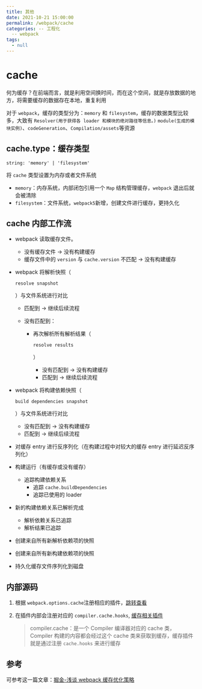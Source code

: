 ```yaml
---
title: 其他
date: 2021-10-21 15:00:00
permalink: /webpack/cache
categories: -- 工程化
  -- webpack
tags:
  - null
---
```


# cache

何为缓存？在前端而言，就是利用空间换时间，而在这个空间，就是存放数据的地方，将需要缓存的数据存在本地，重复利用

对于 `webpack`，缓存的类型分为：`memory` 和 `filesystem`，缓存的数据类型比较多，大致有 `Resolver(用于获得各 loader 和模块的绝对路径等信息。)` `module(生成的模块实例)`、`codeGeneration`、`Compilation/assets`等资源

## cache.type：缓存类型

`string: 'memory' | 'filesystem'`

将 `cache` 类型设置为内存或者文件系统

- `memory`：内存系统，内部闭包引用一个 `Map` 结构管理缓存，`webpack` 退出后就会被清除
- `filesystem`：文件系统，`webpack5`新增，创建文件进行缓存，更持久化

## cache 内部工作流

- webpack 读取缓存文件。

  - 没有缓存文件 -> 没有构建缓存
  - 缓存文件中的 `version` 与 `cache.version` 不匹配 -> 没有构建缓存

- webpack 将解析快照（

  ```
  resolve snapshot
  ```

  ）与文件系统进行对比

  - 匹配到 -> 继续后续流程

  - 没有匹配到：

    - 再次解析所有解析结果（

      ```
      resolve results
      ```

      ）

      - 没有匹配到 -> 没有构建缓存
      - 匹配到 -> 继续后续流程

- webpack 将构建依赖快照（

  ```
  build dependencies snapshot
  ```

  ）与文件系统进行对比

  - 没有匹配到 -> 没有构建缓存
  - 匹配到 -> 继续后续流程

- 对缓存 entry 进行反序列化（在构建过程中对较大的缓存 entry 进行延迟反序列化）

- 构建运行（有缓存或没有缓存）

  - 追踪构建依赖关系
    - 追踪 `cache.buildDependencies`
    - 追踪已使用的 loader

- 新的构建依赖关系已解析完成

  - 解析依赖关系已追踪
  - 解析结果已追踪

- 创建来自所有新解析依赖项的快照

- 创建来自所有新构建依赖项的快照

- 持久化缓存文件序列化到磁盘

## 内部源码

1. 根据 `webpack.options.cache`注册相应的插件，[跳转查看](https://github.com/tianya071128/wenshuli/blob/master/client/%E6%BA%90%E7%A0%81%E5%AD%A6%E4%B9%A0/webpack@5.68.0/lib/WebpackOptionsApply.js)

2. 在插件内部会注册对应的 `compiler.cache.hooks`, [缓存相关插件](https://github.com/tianya071128/wenshuli/tree/master/client/%E6%BA%90%E7%A0%81%E5%AD%A6%E4%B9%A0/webpack@5.68.0/lib/cache)

   > compiler.cache：是一个 Compiler 编译器对应的 cache 类，Compiler 构建的内容都会经过这个 cache 类来获取到缓存，缓存插件就是通过注册 `cache.hooks` 来进行缓存

## 参考

可参考这一篇文章：[掘金-浅谈 webpack 缓存优化策略](https://juejin.cn/post/7033220393888383007#heading-0)
